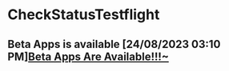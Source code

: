 # CheckStatusTestflight
## Beta Apps is available	[24/08/2023 03:10 PM]**[Beta Apps Are Available!!!~](https://github.com/manhnh97/CheckStatusTestflight/blob/master/Result_BetaAppsAvailable.md)**